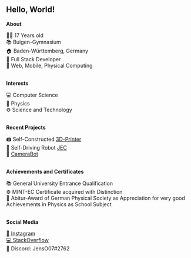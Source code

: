 <h2>Hello, World!</h2>

**About**

👨‍💻 17 Years old <br>
📚 Buigen-Gymnasium <br>
🏠 Baden-Württemberg, Germany <br>
🔧 Full Stack Developer <br>
🔧 Web, Mobile, Physical Computing <br>
<br>

**Interests**

💻 Computer Science <br>
🌌 Physics <br>
⚙️ Science and Technology <br>
<br>

**Recent Projects**

🖨 Self-Constructed <a href="https://github.com/JensOstertag/BehemothPrinter">3D-Printer</a> <br>
🤖 Self-Driving Robot <a href="https://github.com/JensOstertag/JEC">JEC</a> <br>
🎥 <a href="https://github.com/JensOstertag/CameraBot">CameraBot</a> <br>
<br>

**Achievements and Certificates**

📚 General University Entrance Qualification <br>
⚙️ MINT-EC Certificate acquired with Distinction <br>
🌌 Abitur-Award of German Physical Society as Appreciation for very good Achievements in Physics as School Subject <br>
<br>

**Social Media**

<a href="https://www.instagram.com/jenso.0709/">📸 Instagram</a> <br>
<a href="https://stackoverflow.com/users/story/12130289">💻 StackOverflow</a> <br>
💬 Discord: JensO07#2762
